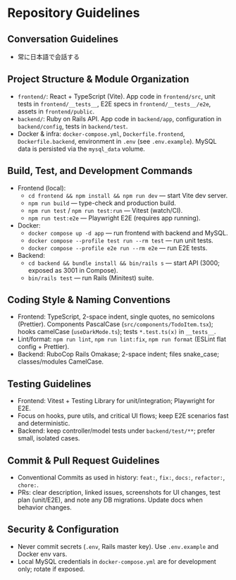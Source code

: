 # Repository Guidelines

## Conversation Guidelines
- 常に日本語で会話する

## Project Structure & Module Organization
- `frontend/`: React + TypeScript (Vite). App code in `frontend/src`, unit tests in `frontend/__tests__`, E2E specs in `frontend/__tests__/e2e`, assets in `frontend/public`.
- `backend/`: Ruby on Rails API. App code in `backend/app`, configuration in `backend/config`, tests in `backend/test`.
- Docker & infra: `docker-compose.yml`, `Dockerfile.frontend`, `Dockerfile.backend`, environment in `.env` (see `.env.example`). MySQL data is persisted via the `mysql_data` volume.

## Build, Test, and Development Commands
- Frontend (local):
  - `cd frontend && npm install && npm run dev` — start Vite dev server.
  - `npm run build` — type-check and production build.
  - `npm run test` / `npm run test:run` — Vitest (watch/CI).
  - `npm run test:e2e` — Playwright E2E (requires app running).
- Docker:
  - `docker compose up -d app` — run frontend with backend and MySQL.
  - `docker compose --profile test run --rm test` — run unit tests.
  - `docker compose --profile e2e run --rm e2e` — run E2E tests.
- Backend:
  - `cd backend && bundle install && bin/rails s` — start API (3000; exposed as 3001 in Compose).
  - `bin/rails test` — run Rails (Minitest) suite.

## Coding Style & Naming Conventions
- Frontend: TypeScript, 2-space indent, single quotes, no semicolons (Prettier). Components PascalCase (`src/components/TodoItem.tsx`); hooks camelCase (`useDarkMode.ts`); tests `*.test.ts(x)` in `__tests__`.
- Lint/format: `npm run lint`, `npm run lint:fix`, `npm run format` (ESLint flat config + Prettier).
- Backend: RuboCop Rails Omakase; 2-space indent; files snake_case; classes/modules CamelCase.

## Testing Guidelines
- Frontend: Vitest + Testing Library for unit/integration; Playwright for E2E.
- Focus on hooks, pure utils, and critical UI flows; keep E2E scenarios fast and deterministic.
- Backend: keep controller/model tests under `backend/test/**`; prefer small, isolated cases.

## Commit & Pull Request Guidelines
- Conventional Commits as used in history: `feat:`, `fix:`, `docs:`, `refactor:`, `chore:`.
- PRs: clear description, linked issues, screenshots for UI changes, test plan (unit/E2E), and note any DB migrations. Update docs when behavior changes.

## Security & Configuration
- Never commit secrets (`.env`, Rails master key). Use `.env.example` and Docker env vars.
- Local MySQL credentials in `docker-compose.yml` are for development only; rotate if exposed.

